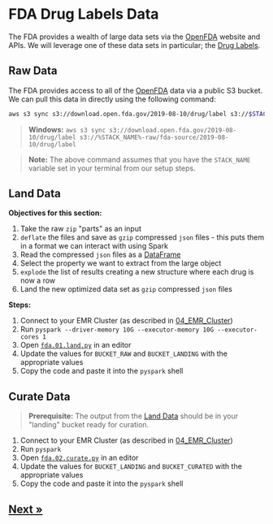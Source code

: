 # FDA Drug Labels Data

The FDA provides a wealth of large data sets via the [OpenFDA](https://open.fda.gov/) website and APIs. We will leverage one of these data sets in particular; the [Drug Labels](https://open.fda.gov/apis/drug/label/).

## Raw Data

The FDA provides access to all of the [OpenFDA](https://open.fda.gov/) data via a public S3 bucket. We can pull this data in directly using the following command:

```bash
aws s3 sync s3://download.open.fda.gov/2019-08-10/drug/label s3://$STACK_NAME-raw/fda-source/2019-08-10/drug/label
```
> **Windows:** `aws s3 sync s3://download.open.fda.gov/2019-08-10/drug/label s3://%STACK_NAME%-raw/fda-source/2019-08-10/drug/label`

> **Note:** The above command assumes that you have the `STACK_NAME` variable set in your terminal from our setup steps.

## Land Data

**Objectives for this section:**

1. Take the raw `zip` "parts" as an input
2. `deflate` the files and save as `gzip` compressed `json` files - this puts them in a format we can interact with using Spark
3. Read the compressed `json` files as a [DataFrame](https://spark.apache.org/docs/2.2.0/sql-programming-guide.html#datasets-and-dataframes)
4. Select the property we want to extract from the large object
5. `explode` the list of results creating a new structure where each drug is now a row
6. Land the new optimized data set as `gzip` compressed `json` files

**Steps:**

1. Connect to your EMR Cluster (as described in [04_EMR_Cluster](../02_EMR_Cluster/README.md))
2. Run `pyspark --driver-memory 10G --executor-memory 10G --executor-cores 1`
3. Open [`fda.01.land.py`](./fda.01.land.py) in an editor
4. Update the values for `BUCKET_RAW` and `BUCKET_LANDING` with the appropriate values
5. Copy the code and paste it into the `pyspark` shell

## Curate Data

> **Prerequisite:** The output from the [Land Data](#land-data) should be in your "landing" bucket ready for curation.

1. Connect to your EMR Cluster (as described in [04_EMR_Cluster](../02_EMR_Cluster/README.md))
2. Run `pyspark`
3. Open [`fda.02.curate.py`](./fda.02.curate.py) in an editor
4. Update the values for `BUCKET_LANDING` and `BUCKET_CURATED` with the appropriate values
5. Copy the code and paste it into the `pyspark` shell

## [Next »](../04_DBpedia/README.md)
